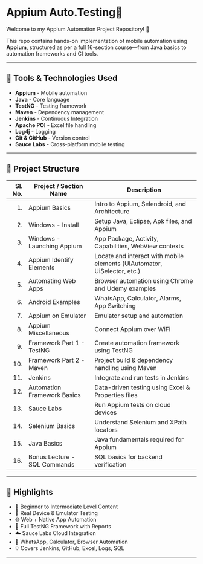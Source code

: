 # Appium Auto.Testing🧪

Welcome to my Appium Automation Project Repository! 🚀

This repo contains hands-on implementation of mobile automation using **Appium**, structured as per a full 16-section course—from Java basics to automation frameworks and CI tools.

---

## 🧰 Tools & Technologies Used

- **Appium** - Mobile automation  
- **Java** - Core language  
- **TestNG** - Testing framework  
- **Maven** - Dependency management  
- **Jenkins** - Continuous Integration  
- **Apache POI** - Excel file handling  
- **Log4j** - Logging  
- **Git & GitHub** - Version control  
- **Sauce Labs** - Cross-platform mobile testing  

---

## 📁 Project Structure

| Sl. No. | Project / Section Name              | Description                                                                 |
|--------:|--------------------------------------|-----------------------------------------------------------------------------|
| 1.      | Appium Basics                        | Intro to Appium, Selendroid, and Architecture                              |
| 2.      | Windows - Install                    | Setup Java, Eclipse, Apk files, and Appium                                  |
| 3.      | Windows - Launching Appium           | App Package, Activity, Capabilities, WebView contexts                       |
| 4.      | Appium Identify Elements             | Locate and interact with mobile elements (UIAutomator, UiSelector, etc.)    |
| 5.      | Automating Web Apps                  | Browser automation using Chrome and Udemy examples                          |
| 6.      | Android Examples                     | WhatsApp, Calculator, Alarms, App Switching                                 |
| 7.      | Appium on Emulator                   | Emulator setup and automation                                               |
| 8.      | Appium Miscellaneous                 | Connect Appium over WiFi                                                    |
| 9.      | Framework Part 1 - TestNG            | Create automation framework using TestNG                                    |
| 10.     | Framework Part 2 - Maven             | Project build & dependency handling using Maven                             |
| 11.     | Jenkins                              | Integrate and run tests in Jenkins                                          |
| 12.     | Automation Framework Basics          | Data-driven testing using Excel & Properties files                          |
| 13.     | Sauce Labs                           | Run Appium tests on cloud devices                                           |
| 14.     | Selenium Basics                      | Understand Selenium and XPath locators                                      |
| 15.     | Java Basics                          | Java fundamentals required for Appium                                       |
| 16.     | Bonus Lecture - SQL Commands         | SQL basics for backend verification                                         |

---

## 🌟 Highlights

- 🔰 Beginner to Intermediate Level Content  
- 📱 Real Device & Emulator Testing  
- 🌐 Web + Native App Automation  
- 🧪 Full TestNG Framework with Reports  
- ☁️ Sauce Labs Cloud Integration  
- 🤖 WhatsApp, Calculator, Browser Automation  
- 💡 Covers Jenkins, GitHub, Excel, Logs, SQL  

---
